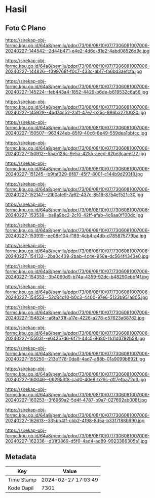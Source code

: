 # Hasil

## Foto C Plano

https://sirekap-obj-formc.kpu.go.id/64a8/pemilu/pdpr/73/06/08/10/07/7306081007006-20240227-144542--2d44b471-e4e2-4d6c-81e2-4abd08526d9c.jpg

https://sirekap-obj-formc.kpu.go.id/64a8/pemilu/pdpr/73/06/08/10/07/7306081007006-20240227-144826--f399768f-f0c7-433c-ab17-fa6bd3aefcfa.jpg

https://sirekap-obj-formc.kpu.go.id/64a8/pemilu/pdpr/73/06/08/10/07/7306081007006-20240227-145224--feb443a4-1852-4429-b6de-b619532c6a56.jpg

https://sirekap-obj-formc.kpu.go.id/64a8/pemilu/pdpr/73/06/08/10/07/7306081007006-20240227-145929--4bd74c52-2aff-47e7-b25c-986ba27f0020.jpg

https://sirekap-obj-formc.kpu.go.id/64a8/pemilu/pdpr/73/06/08/10/07/7306081007006-20240227-150507--963424eb-85f9-40c6-8e49-559dea1bbfcc.jpg

https://sirekap-obj-formc.kpu.go.id/64a8/pemilu/pdpr/73/06/08/10/07/7306081007006-20240227-150912--55a5126c-9e5a-4255-aeed-82be3caeef72.jpg

https://sirekap-obj-formc.kpu.go.id/64a8/pemilu/pdpr/73/06/08/10/07/7306081007006-20240227-151245--b9faf329-8f87-45f7-8001-c144b9d293f8.jpg

https://sirekap-obj-formc.kpu.go.id/64a8/pemilu/pdpr/73/06/08/10/07/7306081007006-20240227-152147--21b0afe9-7a62-437c-8516-8754e1521c30.jpg

https://sirekap-obj-formc.kpu.go.id/64a8/pemilu/pdpr/73/06/08/10/07/7306081007006-20240227-153538--ba8a9bc2-2c10-42ff-afab-4c6aa0f100dc.jpg

https://sirekap-obj-formc.kpu.go.id/64a8/pemilu/pdpr/73/06/08/10/07/7306081007006-20240227-153919--ee08e104-f189-4cb4-a4db-d785875779ba.jpg

https://sirekap-obj-formc.kpu.go.id/64a8/pemilu/pdpr/73/06/08/10/07/7306081007006-20240227-154132--2ba0c409-2bab-4c4e-958e-dc564f4343e0.jpg

https://sirekap-obj-formc.kpu.go.id/64a8/pemilu/pdpr/73/06/08/10/07/7306081007006-20240227-154353--3b4060d9-b74a-4359-92dc-b48290ebbf4f.jpg

https://sirekap-obj-formc.kpu.go.id/64a8/pemilu/pdpr/73/06/08/10/07/7306081007006-20240227-154553--52c84d10-b0c3-4400-97e6-5123b951a805.jpg

https://sirekap-obj-formc.kpu.go.id/64a8/pemilu/pdpr/73/06/08/10/07/7306081007006-20240227-154824--a6fa731f-a17e-4226-a278-c57623a68782.jpg

https://sirekap-obj-formc.kpu.go.id/64a8/pemilu/pdpr/73/06/08/10/07/7306081007006-20240227-155031--e64357d6-6f71-44c5-9680-11d1d3792b58.jpg

https://sirekap-obj-formc.kpu.go.id/64a8/pemilu/pdpr/73/06/08/10/07/7306081007006-20240227-155250--213e1178-0da8-4ad7-a88b-01a9099b892f.jpg

https://sirekap-obj-formc.kpu.go.id/64a8/pemilu/pdpr/73/06/08/10/07/7306081007006-20240227-160046--092953f8-cad0-40e8-b29c-dff7efba72d3.jpg

https://sirekap-obj-formc.kpu.go.id/64a8/pemilu/pdpr/73/06/08/10/07/7306081007006-20240227-160253--3f6969a2-5d4f-4787-b9a7-027692ab008f.jpg

https://sirekap-obj-formc.kpu.go.id/64a8/pemilu/pdpr/73/06/08/10/07/7306081007006-20240227-162613--335bb4ff-cbb2-4f98-8d5a-b33f7f88b990.jpg

https://sirekap-obj-formc.kpu.go.id/64a8/pemilu/pdpr/73/06/08/10/07/7306081007006-20240227-162336--d31f0869-d5f0-4ad4-ad89-9923386305a1.jpg


## Metadata

| Key        | Value               |
| ---------- | ------------------- |
| Time Stamp | 2024-02-27 17:03:49 |
| Kode Dapil | 7301                |



